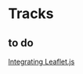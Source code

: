 # Tracks

## to do

[Integrating Leaflet.js](https://github.com/squidfunk/mkdocs-material/discussions/2498)
